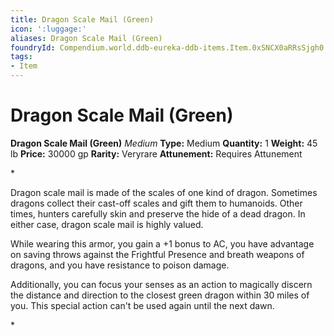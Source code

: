```yaml
---
title: Dragon Scale Mail (Green)
icon: ':luggage:'
aliases: Dragon Scale Mail (Green)
foundryId: Compendium.world.ddb-eureka-ddb-items.Item.0xSNCX0aRRsSjgh0
tags:
- Item
---
```


# Dragon Scale Mail (Green)

**Dragon Scale Mail (Green)**
_Medium_
**Type:** Medium
**Quantity:** 1
**Weight:** 45 lb
**Price:** 30000 gp
**Rarity:** Veryrare
**Attunement:** Requires Attunement

*<p>Dragon scale mail is made of the scales of one kind of dragon. Sometimes dragons collect their cast-off scales and gift them to humanoids. Other times, hunters carefully skin and preserve the hide of a dead dragon. In either case, dragon scale mail is highly valued.

While wearing this armor, you gain a +1 bonus to AC, you have advantage on saving throws against the Frightful Presence and breath weapons of dragons, and you have resistance to poison damage.

Additionally, you can focus your senses as an action to magically discern the distance and direction to the closest green dragon within 30 miles of you. This special action can't be used again until the next dawn.</p>*